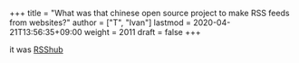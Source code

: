+++
title = "What was that chinese open source project to make RSS feeds from websites?"
author = ["T", "Ivan"]
lastmod = 2020-04-21T13:56:35+09:00
weight = 2011
draft = false
+++

it was [RSShub](https://docs.rsshub.app/en/)

